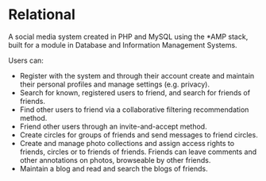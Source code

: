 # Relational
A social media system created in PHP and MySQL using the \*AMP stack, built for a module in Database and Information Management Systems.

Users can:
- Register with the system and through their account create and maintain their personal profiles and manage settings (e.g. privacy).
- Search for known, registered users to friend, and search for friends of friends.
- Find other users to friend via a collaborative filtering recommendation method.
- Friend other users through an invite-and-accept method.
- Create circles for groups of friends and send messages to friend circles.
- Create and manage photo collections and assign access rights to friends, circles or to friends of friends. Friends can leave comments and other annotations on photos, browseable by other friends.
- Maintain a blog and read and search the blogs of friends.
